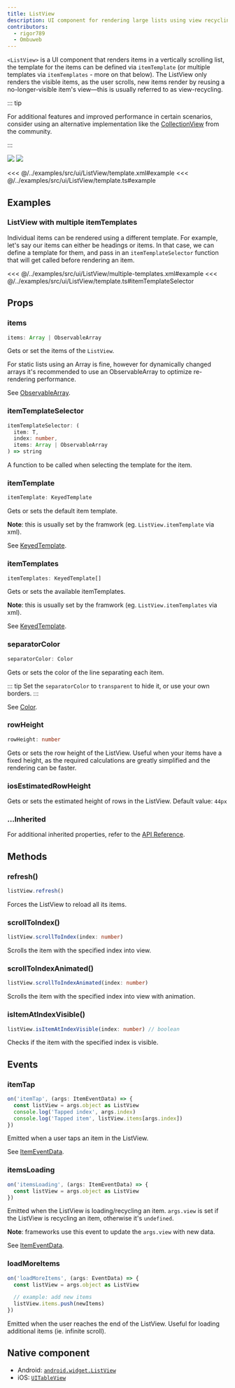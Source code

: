 ```yaml
---
title: ListView
description: UI component for rendering large lists using view recycling.
contributors:
  - rigor789
  - Ombuweb
---
```


`<ListView>` is a UI component that renders items in a vertically scrolling list, the template for the items can be defined via `itemTemplate` (or multiple templates via `itemTemplates` - more on that below). The ListView only renders the visible items, as the user scrolls, new items render by reusing a no-longer-visible item's view&mdash;this is usually referred to as view-recycling.

::: tip

For additional features and improved performance in certain scenarios, consider using an alternative implementation like the
[CollectionView](https://github.com/nativescript-community/ui-collectionview) from the community.

:::

<DeviceFrame type="ios">
<img src="../screenshots/ios/ListView.png"/>
</DeviceFrame>
<DeviceFrame type="android">
<img src="../screenshots/android/ListView.png"/>
</DeviceFrame>

<<< @/../examples/src/ui/ListView/template.xml#example
<<< @/../examples/src/ui/ListView/template.ts#example

## Examples

### ListView with multiple itemTemplates

Individual items can be rendered using a different template. For example, let's say our items can either be headings or items. In that case, we can define a template for them, and pass in an `itemTemplateSelector` function that will get called before rendering an item.

<<< @/../examples/src/ui/ListView/multiple-templates.xml#example
<<< @/../examples/src/ui/ListView/template.ts#itemTemplateSelector

## Props

### items

```ts
items: Array | ObservableArray
```

Gets or set the items of the `ListView`.

For static lists using an Array is fine, however for dynamically changed arrays it's recommended to use an ObservableArray to optimize re-rendering performance.

See [ObservableArray](/api/class/ObservableArray).

### itemTemplateSelector

```ts
itemTemplateSelector: (
  item: T,
  index: number,
  items: Array | ObservableArray
) => string
```

A function to be called when selecting the template for the item.

### itemTemplate

```ts
itemTemplate: KeyedTemplate
```

Gets or sets the default item template.

**Note**: this is usually set by the framwork (eg. `ListView.itemTemplate` via xml).

See [KeyedTemplate](/api/interface/KeyedTemplate).

### itemTemplates

```ts
itemTemplates: KeyedTemplate[]
```

Gets or sets the available itemTemplates.

**Note**: this is usually set by the framwork (eg. `ListView.itemTemplates` via xml).

See [KeyedTemplate](/api/interface/KeyedTemplate).

### separatorColor

```ts
separatorColor: Color
```

Gets or sets the color of the line separating each item.

::: tip
Set the `separatorColor` to `transparent` to hide it, or use your own borders.
:::

See [Color](/api/class/Color).

### rowHeight

```ts
rowHeight: number
```

Gets or sets the row height of the ListView. Useful when your items have a fixed height, as the required calculations are greatly simplified and the rendering can be faster.

### iosEstimatedRowHeight

Gets or sets the estimated height of rows in the ListView. Default value: `44px`

### ...Inherited

For additional inherited properties, refer to the [API Reference](/api/class/ListView).

## Methods

### refresh()

```ts
listView.refresh()
```

Forces the ListView to reload all its items.

### scrollToIndex()

```ts
listView.scrollToIndex(index: number)
```

Scrolls the item with the specified index into view.

### scrollToIndexAnimated()

```ts
listView.scrollToIndexAnimated(index: number)
```

Scrolls the item with the specified index into view with animation.

### isItemAtIndexVisible()

```ts
listView.isItemAtIndexVisible(index: number) // boolean
```

Checks if the item with the specified index is visible.

## Events

### itemTap

```ts
on('itemTap', (args: ItemEventData) => {
  const listView = args.object as ListView
  console.log('Tapped index', args.index)
  console.log('Tapped item', listView.items[args.index])
})
```

Emitted when a user taps an item in the ListView.

See [ItemEventData](/api/interface/ItemEventData).

### itemsLoading

```ts
on('itemsLoading', (args: ItemEventData) => {
  const listView = args.object as ListView
})
```

Emitted when the ListView is loading/recycling an item. `args.view` is set if the ListView is recycling an item, otherwise it's `undefined`.

**Note**: frameworks use this event to update the `args.view` with new data.

See [ItemEventData](/api/interface/ItemEventData).

### loadMoreItems

```ts
on('loadMoreItems', (args: EventData) => {
  const listView = args.object as ListView

  // example: add new items
  listView.items.push(newItems)
})
```

Emitted when the user reaches the end of the ListView. Useful for loading additional items (ie. infinite scroll).

## Native component

- Android: [`android.widget.ListView`](https://developer.android.com/reference/android/widget/ListView.html)
- iOS: [`UITableView`](https://developer.apple.com/documentation/uikit/uitableview)

